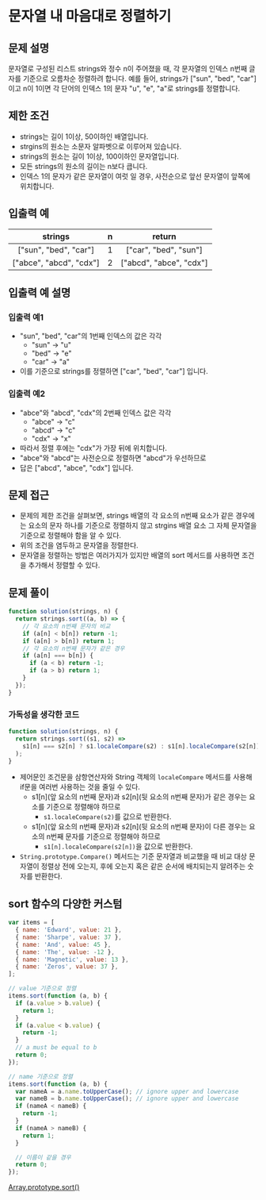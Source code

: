 # 문자열 내 마음대로 정렬하기

## 문제 설명

문자열로 구성된 리스트 strings와 정수 n이 주어졌을 때, 각 문자열의 인덱스 n번째 글자를 기준으로 오름차순 정렬하려 합니다. 예를 들어, strings가 ["sun", "bed", "car"]이고 n이 1이면 각 단어의 인덱스 1의 문자 "u", "e", "a"로 strings를 정렬합니다.

## 제한 조건

- strings는 길이 1이상, 50이하인 배열입니다.
- strgins의 원소는 소문자 알파벳으로 이루어져 있습니다.
- strings의 원소는 길이 1이상, 100이하인 문자열입니다.
- 모든 strings의 원소의 길이는 n보다 큽니다.
- 인덱스 1의 문자가 같은 문자열이 여럿 일 경우, 사전순으로 앞선 문자열이 앞쪽에 위치합니다.

## 입출력 예

|         strings         |  n  |         return          |
| :---------------------: | :-: | :---------------------: |
|  ["sun", "bed", "car"]  |  1  |  ["car", "bed", "sun"]  |
| ["abce", "abcd", "cdx"] |  2  | ["abcd", "abce", "cdx"] |

## 입출력 예 설명

### 입출력 예1

- "sun", "bed", "car"의 1번째 인덱스의 값은 각각
  - "sun" → "u"
  - "bed" → "e"
  - "car" → "a"
- 이를 기준으로 strings를 정렬하면 ["car", "bed", "car"] 입니다.

### 입출력 예2

- "abce"와 "abcd", "cdx"의 2번째 인덱스 값은 각각
  - "abce" → "c"
  - "abcd" → "c"
  - "cdx" → "x"
- 따라서 정렬 후에는 "cdx"가 가장 뒤에 위치합니다.
- "abce"와 "abcd"는 사전순으로 정렬하면 "abcd"가 우선하므로
- 답은 ["abcd", "abce", "cdx"] 입니다.

## 문제 접근

- 문제의 제한 조건을 살펴보면, strings 배열의 각 요소의 n번째 요소가 같은 경우에는 요소의 문자 하나를 기준으로 정렬하지 않고 strgins 배열 요소 그 자체 문자열을 기준으로 정렬해야 함을 알 수 있다.
- 위의 조건을 염두하고 문자열을 정렬한다.
- 문자열을 정렬하는 방법은 여러가지가 있지만 배열의 sort 메서드를 사용하면 조건을 추가해서 정렬할 수 있다.

## 문제 풀이

```js
function solution(strings, n) {
  return strings.sort((a, b) => {
    // 각 요소의 n번째 문자의 비교
    if (a[n] < b[n]) return -1;
    if (a[n] > b[n]) return 1;
    // 각 요소의 n번째 문자가 같은 경우
    if (a[n] === b[n]) {
      if (a < b) return -1;
      if (a > b) return 1;
    }
  });
}
```

### 가독성을 생각한 코드

```js
function solution(strings, n) {
  return strings.sort((s1, s2) =>
    s1[n] === s2[n] ? s1.localeCompare(s2) : s1[n].localeCompare(s2[n])
  );
}
```

- 제어문인 조건문을 삼항연산자와 String 객체의 `localeCompare` 메서드를 사용해 if문을 여러번 사용하는 것을 줄일 수 있다.
  - s1[n](앞 요소의 n번째 문자)과 s2[n](뒷 요소의 n번째 문자)가 같은 경우는 요소를 기준으로 정렬해야 하므로
    - `s1.localeCompare(s2)`를 값으로 반환한다.
  - s1[n](앞 요소의 n번째 문자)과 s2[n](뒷 요소의 n번째 문자)이 다른 경우는 요소의 n번째 문자를 기준으로 정렬해야 하므로
    - `s1[n].localeCompare(s2[n])`을 값으로 반환한다.
- `String.prototype.Compare()` 메서드는 기준 문자열과 비교했을 때 비교 대상 문자열이 정렬상 전에 오는지, 후에 오는지 혹은 같은 순서에 배치되는지 알려주는 숫자를 반환한다.

## sort 함수의 다양한 커스텀

```js
var items = [
  { name: 'Edward', value: 21 },
  { name: 'Sharpe', value: 37 },
  { name: 'And', value: 45 },
  { name: 'The', value: -12 },
  { name: 'Magnetic', value: 13 },
  { name: 'Zeros', value: 37 },
];

// value 기준으로 정렬
items.sort(function (a, b) {
  if (a.value > b.value) {
    return 1;
  }
  if (a.value < b.value) {
    return -1;
  }
  // a must be equal to b
  return 0;
});

// name 기준으로 정렬
items.sort(function (a, b) {
  var nameA = a.name.toUpperCase(); // ignore upper and lowercase
  var nameB = b.name.toUpperCase(); // ignore upper and lowercase
  if (nameA < nameB) {
    return -1;
  }
  if (nameA > nameB) {
    return 1;
  }

  // 이름이 같을 경우
  return 0;
});
```

[Array.prototype.sort()](https://developer.mozilla.org/ko/docs/Web/JavaScript/Reference/Global_Objects/Array/sort)
